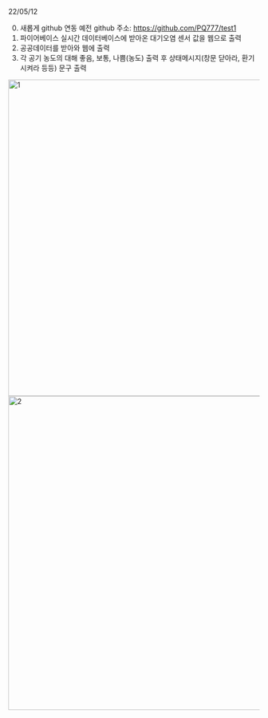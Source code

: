 22/05/12

0. 새롭게 github 연동 
예전 github 주소:
https://github.com/PQ777/test1
1. 파이어베이스 실시간 데이터베이스에 받아온 대기오염 센서 값을 웹으로 출력
2. 공공데이터를 받아와 웹에 출력
3. 각 공기 농도의 대해 좋음, 보통, 나쁨(농도) 출력 후 상태메시지(창문 닫아라, 환기시켜라 등등) 문구 출력


<img width="634" alt="1" src="https://user-images.githubusercontent.com/102477933/168003462-34bc5f89-41de-41f4-a63f-19e034a6bf6f.PNG">

<img width="629" alt="2" src="https://user-images.githubusercontent.com/102477933/168003472-8f079a4b-3899-433d-a11a-cd4a6efc2cd1.PNG">
